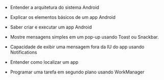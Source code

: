 - Entender a arquitetura do sistema Android

- Explicar os elementos básicos de um app Android

- Saber criar e executar um app Android

- Mostre mensagens simples em um pop-up usando Toast ou Snackbar.

- Capacidade de exibir uma mensagem fora da IU do app usando Notifications

- Entender como localizar um app

- Programar uma tarefa em segundo plano usando WorkManager
